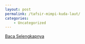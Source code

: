 ```yaml
---
layout: post
permalink: /tafsir-mimpi-kuda-laut/
categories:
    - Uncategorized
---
```


[Baca Selengkapnya](/10)